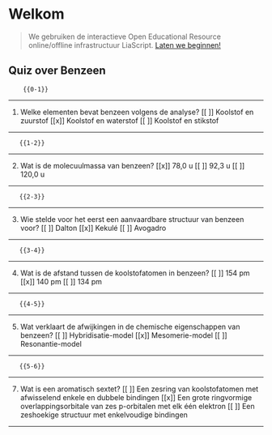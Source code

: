 <!--
title: "Quiz Nomenclatuur Homologe verbindingen van benzeen"
language: nl
narrator: Dutch Female
mode: Presentation

import: https://raw.githubusercontent.com/LiaScript/CodeRunner/master/README.md
        https://raw.githubusercontent.com/LiaTemplates/BeforeAndAfter/0.0.1/README.md

link:   https://cdnjs.cloudflare.com/ajax/libs/animate.css/4.1.1/animate.min.css
        https://fonts.googleapis.com/css?family=Lato:400,400italic,700
        style.css

@runR: @LIA.eval(`["main.R"]`, `none`, `Rscript main.R`)

@JSONLD
<script run-once>
  let json = @0 

  const script = document.createElement('script');
  script.type = 'application/ld+json';
  script.text = JSON.stringify(json);

  document.head.appendChild(script);

  // this is only needed to prevent and output,
  // as long as the result of a script is undefined,
  // it is not shown or rendered within LiaScript
  console.debug("added json to head")
</script>
@end


link:   https://unpkg.com/leaflet@1.9.4/dist/leaflet.css
script: https://unpkg.com/leaflet@1.9.4/dist/leaflet.js

-->

# Welkom

> We gebruiken de interactieve Open Educational Resource online/offline infrastructuur LiaScript.
> [Laten we beginnen!](https://liascript.github.io/course/?https://raw.githubusercontent.com/abotzki/presentation/refs/heads/master/quiz-homologen-benzeen-nomenclatuur.md)

## Quiz over Benzeen

        {{0-1}}
*******************
1. Welke elementen bevat benzeen volgens de analyse?
[[ ]] Koolstof en zuurstof
[[x]] Koolstof en waterstof
[[ ]] Koolstof en stikstof

****************

       {{1-2}}
*******************
2. Wat is de molecuulmassa van benzeen?
[[x]] 78,0 u
[[ ]] 92,3 u
[[ ]] 120,0 u

*******************

       {{2-3}}
*******************
3. Wie stelde voor het eerst een aanvaardbare structuur van benzeen voor?
[[ ]] Dalton
[[x]] Kekulé
[[ ]] Avogadro

*******************

       {{3-4}}
*******************
4. Wat is de afstand tussen de koolstofatomen in benzeen?
[[ ]] 154 pm
[[x]] 140 pm
[[ ]] 134 pm

*******************

       {{4-5}}
*******************
5. Wat verklaart de afwijkingen in de chemische eigenschappen van benzeen?
[[ ]] Hybridisatie-model
[[x]] Mesomerie-model
[[ ]] Resonantie-model

*******************

       {{5-6}}
*******************
7. Wat is een aromatisch sextet?
[[ ]] Een zesring van koolstofatomen met afwisselend enkele en dubbele bindingen
[[x]] Een grote ringvormige overlappingsorbitale van zes p-orbitalen met elk één elektron
[[ ]] Een zeshoekige structuur met enkelvoudige bindingen

*******************
